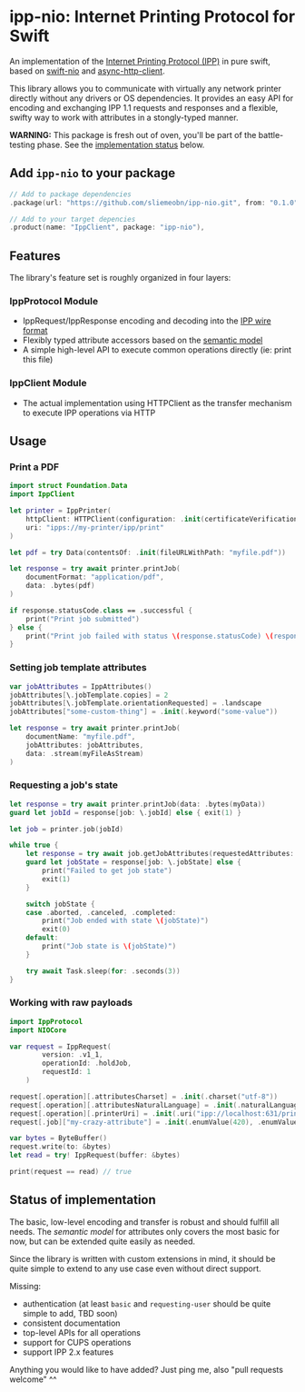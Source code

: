 # ipp-nio: Internet Printing Protocol for Swift

An implementation of the [Internet Printing Protocol (IPP)](https://www.rfc-editor.org/rfc/rfc8011) in pure swift, based on [swift-nio](https://github.com/apple/swift-nio) and [async-http-client](https://github.com/swift-server/async-http-client).

This library allows you to communicate with virtually any network printer directly without any drivers or OS dependencies. It provides an easy API for encoding and exchanging IPP 1.1 requests and responses and a flexible, swifty way to work with attributes in a stongly-typed manner.

**WARNING:** This package is fresh out of oven, you'll be part of the battle-testing phase. See the [implementation status](#status-of-implementation) below.

## Add `ipp-nio` to your package
```swift
// Add to package dependencies
.package(url: "https://github.com/sliemeobn/ipp-nio.git", from: "0.1.0"),
```
```swift
// Add to your target depencies
.product(name: "IppClient", package: "ipp-nio"),
```

## Features

The library's feature set is roughly organized in four layers:

### IppProtocol Module
- IppRequest/IppResponse encoding and decoding into the [IPP wire format](https://www.rfc-editor.org/rfc/rfc8010)
- Flexibly typed attribute accessors based on the [semantic model](https://www.rfc-editor.org/rfc/rfc8011)
- A simple high-level API to execute common operations directly (ie: print this file)

### IppClient Module
- The actual implementation using HTTPClient as the transfer mechanism to execute IPP operations via HTTP

## Usage

### Print a PDF
```swift
import struct Foundation.Data
import IppClient

let printer = IppPrinter(
    httpClient: HTTPClient(configuration: .init(certificateVerification: .none)),
    uri: "ipps://my-printer/ipp/print"
)

let pdf = try Data(contentsOf: .init(fileURLWithPath: "myfile.pdf"))

let response = try await printer.printJob(
    documentFormat: "application/pdf",
    data: .bytes(pdf)
)

if response.statusCode.class == .successful {
    print("Print job submitted")
} else {
    print("Print job failed with status \(response.statusCode) \(response[operation: \.statusMessage])")
}
```

### Setting job template attributes
```swift
var jobAttributes = IppAttributes()
jobAttributes[\.jobTemplate.copies] = 2
jobAttributes[\.jobTemplate.orientationRequested] = .landscape
jobAttributes["some-custom-thing"] = .init(.keyword("some-value"))

let response = try await printer.printJob(
    documentName: "myfile.pdf",
    jobAttributes: jobAttributes,
    data: .stream(myFileAsStream)
)
```

### Requesting a job's state 
```swift
let response = try await printer.printJob(data: .bytes(myData))
guard let jobId = response[job: \.jobId] else { exit(1) }

let job = printer.job(jobId)

while true {
    let response = try await job.getJobAttributes(requestedAttributes: [.jobState])
    guard let jobState = response[job: \.jobState] else {
        print("Failed to get job state")
        exit(1)
    }

    switch jobState {
    case .aborted, .canceled, .completed:
        print("Job ended with state \(jobState)")
        exit(0)
    default:
        print("Job state is \(jobState)")
    }

    try await Task.sleep(for: .seconds(3))
}
```

### Working with raw payloads
```swift
import IppProtocol
import NIOCore

var request = IppRequest(
        version: .v1_1,
        operationId: .holdJob,
        requestId: 1
    )

request[.operation][.attributesCharset] = .init(.charset("utf-8"))
request[.operation][.attributesNaturalLanguage] = .init(.naturalLanguage("en-us"))
request[.operation][.printerUri] = .init(.uri("ipp://localhost:631/printers/ipp-printer"))
request[.job]["my-crazy-attribute"] = .init(.enumValue(420), .enumValue(69))

var bytes = ByteBuffer()
request.write(to: &bytes)
let read = try! IppRequest(buffer: &bytes)

print(request == read) // true
```

## Status of implementation

The basic, low-level encoding and transfer is robust and should fulfill all needs.
The *semantic model* for attributes only covers the most basic for now, but can be extended quite easily as needed.

Since the library is written with custom extensions in mind, it should be quite simple to extend to any use case even without direct support.

Missing:
 - authentication (at least `basic` and `requesting-user` should be quite simple to add, TBD soon)
 - consistent documentation
 - top-level APIs for all operations
 - support for CUPS operations
 - support IPP 2.x features

Anything you would like to have added? Just ping me, also "pull requests welcome" ^^